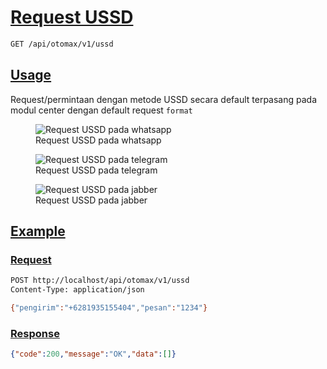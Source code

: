 # [Request USSD]()

<!--
@category Request
-->

```bash
GET /api/otomax/v1/ussd
```

## [Usage]()

Request/permintaan dengan metode USSD secara default terpasang pada modul center dengan default request `format`

<p>
    <figure>
        <img src="https://raw.githubusercontent.com/ndiing/OtomaX/main/docs/images/ussd-whatsapp.jpeg" alt="Request USSD pada whatsapp" />
        <figcaption>Request USSD pada whatsapp</figcaption>
    </figure>
</p>
<p>
    <figure>
        <img src="https://raw.githubusercontent.com/ndiing/OtomaX/main/docs/images/ussd-telegram.jpeg" alt="Request USSD pada telegram" />
        <figcaption>Request USSD pada telegram</figcaption>
    </figure>
</p>
<p>
    <figure>
        <img src="https://raw.githubusercontent.com/ndiing/OtomaX/main/docs/images/ussd-jabber.jpeg" alt="Request USSD pada jabber" />
        <figcaption>Request USSD pada jabber</figcaption>
    </figure>
</p>

## [Example]()

### [Request]()

```bash
POST http://localhost/api/otomax/v1/ussd
Content-Type: application/json

{"pengirim":"+6281935155404","pesan":"1234"}
```

### [Response]()

```json
{"code":200,"message":"OK","data":[]}
```